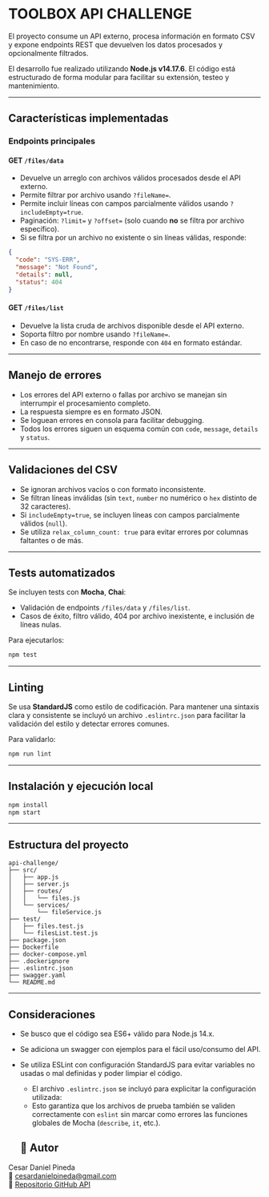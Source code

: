 # TOOLBOX API CHALLENGE  
El proyecto consume un API externo, procesa información en formato CSV y expone endpoints REST que devuelven los datos procesados y opcionalmente filtrados.

El desarrollo fue realizado utilizando **Node.js v14.17.6**. El código está estructurado de forma modular para facilitar su extensión, testeo y mantenimiento.

---

## Características implementadas

### Endpoints principales

#### GET `/files/data`
- Devuelve un arreglo con archivos válidos procesados desde el API externo.
- Permite filtrar por archivo usando `?fileName=`.
- Permite incluir líneas con campos parcialmente válidos usando `?includeEmpty=true`.
- Paginación: `?limit=` y `?offset=` (solo cuando **no** se filtra por archivo específico).
- Si se filtra por un archivo no existente o sin líneas válidas, responde:

```json
{
  "code": "SYS-ERR",
  "message": "Not Found",
  "details": null,
  "status": 404
}
```

#### GET `/files/list`
- Devuelve la lista cruda de archivos disponible desde el API externo.
- Soporta filtro por nombre usando `?fileName=`.
- En caso de no encontrarse, responde con `404` en formato estándar.

---

## Manejo de errores

- Los errores del API externo o fallas por archivo se manejan sin interrumpir el procesamiento completo.
- La respuesta siempre es en formato JSON.
- Se loguean errores en consola para facilitar debugging.
- Todos los errores siguen un esquema común con `code`, `message`, `details` y `status`.

---

## Validaciones del CSV

- Se ignoran archivos vacíos o con formato inconsistente.
- Se filtran líneas inválidas (sin `text`, `number` no numérico o `hex` distinto de 32 caracteres).
- Si `includeEmpty=true`, se incluyen líneas con campos parcialmente válidos (`null`).
- Se utiliza `relax_column_count: true` para evitar errores por columnas faltantes o de más.

---

## Tests automatizados

Se incluyen tests con **Mocha**, **Chai**:

- Validación de endpoints `/files/data` y `/files/list`.
- Casos de éxito, filtro válido, 404 por archivo inexistente, e inclusión de líneas nulas.

Para ejecutarlos:

```bash
npm test
```

---

## Linting


Se usa **StandardJS** como estilo de codificación. 
Para mantener una sintaxis clara y consistente se incluyó un archivo `.eslintrc.json` para facilitar la validación del estilo y detectar errores comunes.

Para validarlo:

```bash
npm run lint
```

---

## Instalación y ejecución local

```bash
npm install
npm start
```

---

## Estructura del proyecto

```
api-challenge/
├── src/
│   ├── app.js
│   ├── server.js
│   ├── routes/
│   │   └── files.js
│   └── services/
│       └── fileService.js
├── test/
│   ├── files.test.js
│   └── filesList.test.js
├── package.json
├── Dockerfile
├── docker-compose.yml
├── .dockerignore
├── .eslintrc.json
├── swagger.yaml
└── README.md

```

---

## Consideraciones

- Se busco que el código sea ES6+ válido para Node.js 14.x.
- Se adiciona un swagger con ejemplos para el fácil uso/consumo del API.
- Se utiliza ESLint con configuración StandardJS para evitar variables no usadas o mal definidas y poder limpiar el código. 
  - El archivo `.eslintrc.json` se incluyó para explicitar la configuración utilizada:
  - Esto garantiza que los archivos de prueba también se validen correctamente con `eslint` sin marcar como errores las funciones globales de Mocha (`describe`, `it`, etc.).

  ## 👤 Autor

Cesar Daniel Pineda  
📧 cesardanielpineda@gmail.com  
🔗 [Repositorio GitHub API](https://github.com/cpineda1985/api-challenge)

